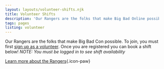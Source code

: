 ```yaml
---
layout: layouts/volunteer-shifts.njk
title: Volunteer Shifts
description: 'Our Rangers are the folks that make Big Bad Online possible. To join, sign up for a shift!'
tags: pages
listing: volunteer
---
```

Our Rangers are the folks that make Big Bad Con possible. To join, you must first [sign up as a volunteer](/rangers/#signup). Once you are registered you can book a shift below! *NOTE: You must be logged in to see shift availability*

[Learn more about the Rangers](/rangers){.icon-paw}